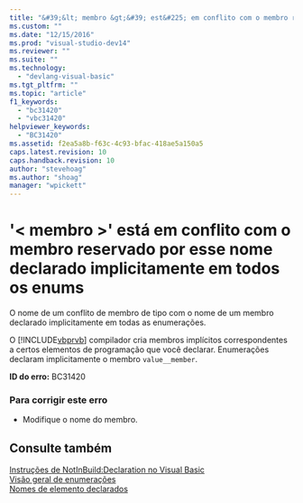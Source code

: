 ```yaml
---
title: "&#39;&lt; membro &gt;&#39; est&#225; em conflito com o membro reservado por esse nome declarado implicitamente em todos os enums | Microsoft Docs"
ms.custom: ""
ms.date: "12/15/2016"
ms.prod: "visual-studio-dev14"
ms.reviewer: ""
ms.suite: ""
ms.technology: 
  - "devlang-visual-basic"
ms.tgt_pltfrm: ""
ms.topic: "article"
f1_keywords: 
  - "bc31420"
  - "vbc31420"
helpviewer_keywords: 
  - "BC31420"
ms.assetid: f2ea5a8b-f63c-4c93-bfac-418ae5a150a5
caps.latest.revision: 10
caps.handback.revision: 10
author: "stevehoag"
ms.author: "shoag"
manager: "wpickett"
---
```

# &#39;&lt; membro &gt;&#39; est&#225; em conflito com o membro reservado por esse nome declarado implicitamente em todos os enums
O nome de um conflito de membro de tipo com o nome de um membro declarado implicitamente em todas as enumerações.  
  
 O [!INCLUDE[vbprvb](../../csharp/programming-guide/concepts/linq/includes/vbprvb_md.md)] compilador cria membros implícitos correspondentes a certos elementos de programação que você declarar. Enumerações declaram implicitamente o membro `value__member`.  
  
 **ID do erro:** BC31420  
  
### Para corrigir este erro  
  
-   Modifique o nome do membro.  
  
## Consulte também  
 [Instruções de NotInBuild:Declaration no Visual Basic](http://msdn.microsoft.com/pt-br/81f3c398-f45c-4d95-80bf-aa39d1a0fb30)   
 [Visão geral de enumerações](../../visual-basic/programming-guide/language-features/constants-enums/enumerations-overview.md)   
 [Nomes de elemento declarados](../../visual-basic/programming-guide/language-features/declared-elements/declared-element-names.md)